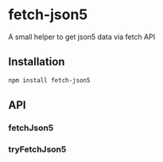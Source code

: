 # fetch-json5

A small helper to get json5 data via fetch API

## Installation

```sh
npm install fetch-json5
```

## API

### fetchJson5

### tryFetchJson5
